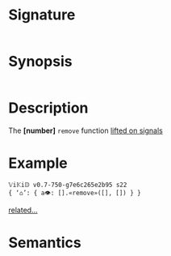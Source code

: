 # Signature
```vikid-signature
```

# Synopsis
```vikid-synopsis
```

# Description
The __[number]__ `remove` function [lifted on signals](/refman/concepts/pure_functions)

# Example
```vikid-script
𝕍i𝕂i𝔻 v0.7-750-g7e6c265e2b95 s22
{ ‘⌂’: { a👁: [].«remove»([], []) } }
```


[related...](https://en.wikipedia.org/wiki/Array_data_structure)

# Semantics
